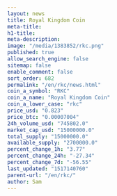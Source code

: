 ```yaml
---
layout: news
title: Royal Kingdom Coin
meta-title: 
h1-title: 
meta-description: 
image: "/media/1383852/rkc.png"
published: true
allow_search_engine: false
sitemap: false
enable_comment: false
sort_order: 682
permalink: "/en/rkc/news.html"
coin_a_symbol: "RKC"
coin_a_name: "Royal Kingdom Coin"
coin_a_lower_case: "rkc"
price_usd: "0.823"
price_btc: "0.00007004"
24h_volume_usd: "745802.0"
market_cap_usd: "15000000.0"
total_supply: "15000000.0"
available_supply: "2700000.0"
percent_change_1h: "3.77"
percent_change_24h: "-27.34"
percent_change_7d: "-56.55"
last_updated: "1517140760"
parent-url: "/en/rkc/"
author: Sam
---
```


